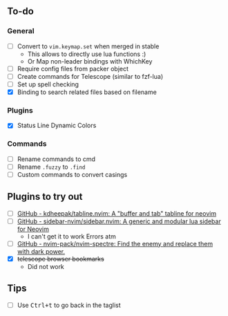 ## To-do

### General
- [ ] Convert to `vim.keymap.set` when merged in stable
  - This allows to directly use lua functions :)
  - Or Map non-leader bindings with WhichKey
- [ ] Require config files from packer object
- [ ] Create commands for Telescope (similar to fzf-lua)
- [ ] Set up spell checking
- [x] Binding to search related files based on filename

### Plugins
- [x] Status Line Dynamic Colors

### Commands
- [ ] Rename commands to cmd 
- [ ] Rename `.fuzzy` to `.find`
- [ ] Custom commands to convert casings

## Plugins to try out
- [ ] [GitHub - kdheepak/tabline.nvim: A "buffer and tab" tabline for neovim](https://github.com/kdheepak/tabline.nvim)
- [ ] [GitHub - sidebar-nvim/sidebar.nvim: A generic and modular lua sidebar for Neovim](https://github.com/sidebar-nvim/sidebar.nvim)
	- I can't get it to work Errors atm
- [ ] [GitHub - nvim-pack/nvim-spectre: Find the enemy and replace them with dark power.](https://github.com/nvim-pack/nvim-spectre)
- [x] ~~telescope browser bookmarks~~
	- Did not work

## Tips
- [ ] Use <kbd>Ctrl+t</kbd> to go back in the taglist

